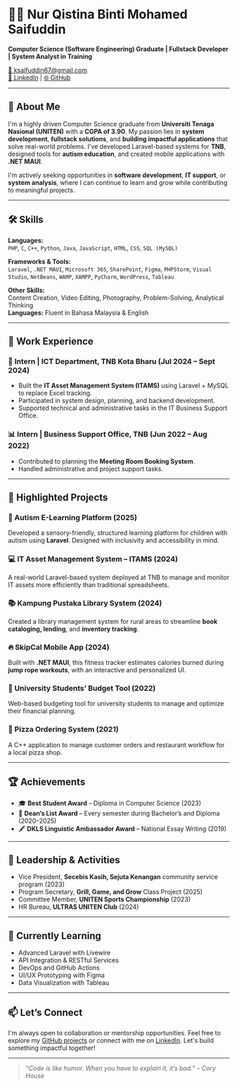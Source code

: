 # 👩‍💻 Nur Qistina Binti Mohamed Saifuddin

**Computer Science (Software Engineering) Graduate | Fullstack Developer | System Analyst in Training**

[📧 ksaifuddin67@gmail.com](mailto:ksaifuddin67@gmail.com)  
[🔗 LinkedIn](https://www.linkedin.com/in/nur-qistina-13075324b/) | [🌐 GitHub](https://github.com/qistina30)

---

## 🚀 About Me

I'm a highly driven Computer Science graduate from **Universiti Tenaga Nasional (UNITEN)** with a **CGPA of 3.90**. My passion lies in **system development**, **fullstack solutions**, and **building impactful applications** that solve real-world problems. I've developed Laravel-based systems for **TNB**, designed tools for **autism education**, and created mobile applications with **.NET MAUI**.

I'm actively seeking opportunities in **software development**, **IT support**, or **system analysis**, where I can continue to learn and grow while contributing to meaningful projects.

---

## 🛠️ Skills

**Languages:**  
`PHP`, `C`, `C++`, `Python`, `Java`, `JavaScript`, `HTML`, `CSS`, `SQL (MySQL)`

**Frameworks & Tools:**  
`Laravel`, `.NET MAUI`, `Microsoft 365`, `SharePoint`, `Figma`, `PHPStorm`, `Visual Studio`, `NetBeans`, `WAMP`, `XAMPP`, `PyCharm`, `WordPress`, `Tableau`

**Other Skills:**  
Content Creation, Video Editing, Photography, Problem-Solving, Analytical Thinking  
**Languages:** Fluent in Bahasa Malaysia & English

---

## 💼 Work Experience

### 🔧 **Intern | ICT Department, TNB Kota Bharu** (Jul 2024 – Sept 2024)
- Built the **IT Asset Management System (ITAMS)** using Laravel + MySQL to replace Excel tracking.
- Participated in system design, planning, and backend development.
- Supported technical and administrative tasks in the IT Business Support Office.

### 📊 **Intern | Business Support Office, TNB** (Jun 2022 – Aug 2022)
- Contributed to planning the **Meeting Room Booking System**.
- Handled administrative and project support tasks.

---

## 📂 Highlighted Projects

### 🧩 Autism E-Learning Platform (2025)
Developed a sensory-friendly, structured learning platform for children with autism using **Laravel**. Designed with inclusivity and accessibility in mind.

### 💻 IT Asset Management System – ITAMS (2024)
A real-world Laravel-based system deployed at TNB to manage and monitor IT assets more efficiently than traditional spreadsheets.

### 📚 Kampung Pustaka Library System (2024)
Created a library management system for rural areas to streamline **book cataloging, lending**, and **inventory tracking**.

### 🔥 SkipCal Mobile App (2024)
Built with **.NET MAUI**, this fitness tracker estimates calories burned during **jump rope workouts**, with an interactive and personalized UI.

### 💸 University Students’ Budget Tool (2022)
Web-based budgeting tool for university students to manage and optimize their financial planning.

### 🍕 Pizza Ordering System (2021)
A C++ application to manage customer orders and restaurant workflow for a local pizza shop.

---

## 🏆 Achievements

- 🎓 **Best Student Award** – Diploma in Computer Science (2023)  
- 🏅 **Dean’s List Award** – Every semester during Bachelor’s and Diploma (2020–2025)  
- 🖋️ **DKLS Linguistic Ambassador Award** – National Essay Writing (2019)

---

## 🎯 Leadership & Activities

- Vice President, **Secebis Kasih, Sejuta Kenangan** community service program (2023)  
- Program Secretary, **Grill, Game, and Grow** Class Project (2025)  
- Committee Member, **UNITEN Sports Championship** (2023)  
- HR Bureau, **ULTRAS UNITEN Club** (2024)

---

## 🌱 Currently Learning

- Advanced Laravel with Livewire  
- API Integration & RESTful Services  
- DevOps and GitHub Actions  
- UI/UX Prototyping with Figma  
- Data Visualization with Tableau

---

## 📫 Let’s Connect

I'm always open to collaboration or mentorship opportunities. Feel free to explore my [GitHub projects](https://github.com/qistina30) or connect with me on [LinkedIn](https://www.linkedin.com/in/nur-qistina-13075324b/). Let's build something impactful together!

---

> _“Code is like humor. When you have to explain it, it’s bad.” – Cory House_

